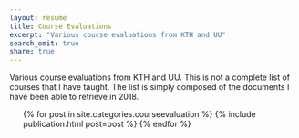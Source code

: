 ```yaml
---
layout: resume
title: Course Evaluations
excerpt: "Various course evaluations from KTH and UU"
search_omit: true
share: true
---
```


Various course evaluations from KTH and UU. This is not a complete list of courses that I have taught. The list is simply composed of the documents I have been able to retrieve in 2018.

<ul class="post-list">
{% for post in site.categories.courseevaluation %}
    {% include publication.html post=post %}
{% endfor %}
</ul>
